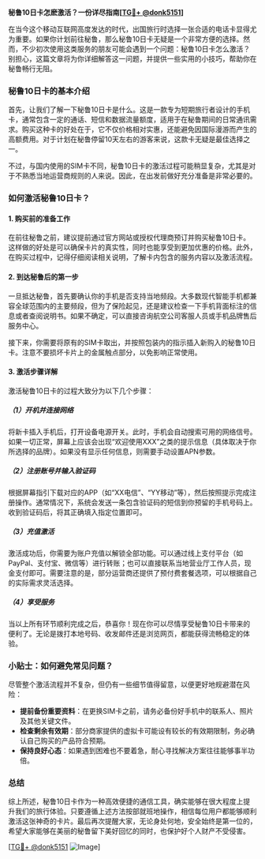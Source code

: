 **秘鲁10日卡怎麽激活？一份详尽指南[[TG💪+ @donk5151](https://t.me/s/donk5151)]**

在当今这个移动互联网高度发达的时代，出国旅行时选择一张合适的电话卡显得尤为重要。如果你计划前往秘鲁，那么秘鲁10日卡无疑是一个非常方便的选择。然而，不少初次使用这类服务的朋友可能会遇到一个问题：秘鲁10日卡怎么激活？别担心，这篇文章将为你详细解答这一问题，并提供一些实用的小技巧，帮助你在秘鲁畅行无阻。

### 秘鲁10日卡的基本介绍

首先，让我们了解一下秘鲁10日卡是什么。这是一款专为短期旅行者设计的手机卡，通常包含一定的通话、短信和数据流量额度，适用于在秘鲁期间的日常通讯需求。购买这种卡的好处在于，它不仅价格相对实惠，还能避免因国际漫游而产生的高额费用。对于计划在秘鲁停留10天左右的游客来说，这款卡无疑是最佳选择之一。

不过，与国内使用的SIM卡不同，秘鲁10日卡的激活过程可能稍显复杂，尤其是对于不熟悉当地运营商规则的人来说。因此，在出发前做好充分准备是非常必要的。

### 如何激活秘鲁10日卡？

#### 1. 购买前的准备工作

在前往秘鲁之前，建议提前通过官方网站或授权代理商预订并购买秘鲁10日卡。这样做的好处是可以确保卡片的真实性，同时也能享受到更加优惠的价格。此外，在购买过程中，记得仔细阅读相关说明，了解卡内包含的服务内容以及激活流程。

#### 2. 到达秘鲁后的第一步

一旦抵达秘鲁，首先要确认你的手机是否支持当地频段。大多数现代智能手机都兼容全球范围内的主要频段，但为了保险起见，还是建议检查一下手机背面标注的信息或者查阅说明书。如果不确定，可以直接咨询航空公司客服人员或手机品牌售后服务中心。

接下来，你需要将原有的SIM卡取出，并按照包装内的指示插入新购入的秘鲁10日卡。注意不要损坏卡片上的金属触点部分，以免影响正常使用。

#### 3. 激活步骤详解

激活秘鲁10日卡的过程大致分为以下几个步骤：

##### （1）开机并连接网络

将新卡插入手机后，打开设备电源开关。此时，手机会自动搜索可用的网络信号。如果一切正常，屏幕上应该会出现“欢迎使用XXX”之类的提示信息（具体取决于你所选择的品牌）。如果没有显示任何信息，则需要手动设置APN参数。

##### （2）注册账号并输入验证码

根据屏幕指引下载对应的APP（如“XX电信”、“YY移动”等），然后按照提示完成注册操作。通常情况下，系统会发送一条包含验证码的短信到你预留的手机号码上。收到验证码后，将其正确填入指定位置即可。

##### （3）充值激活

激活成功后，你需要为账户充值以解锁全部功能。可以通过线上支付平台（如PayPal、支付宝、微信等）进行转账；也可以直接联系当地营业厅工作人员，现金支付即可。需要注意的是，部分运营商还提供了预付费套餐选项，可以根据自己的实际需求灵活选择。

##### （4）享受服务

当以上所有环节顺利完成之后，恭喜你！现在你可以尽情享受秘鲁10日卡带来的便利了。无论是拨打本地号码、收发邮件还是浏览网页，都能获得流畅稳定的体验。

### 小贴士：如何避免常见问题？

尽管整个激活流程并不复杂，但仍有一些细节值得留意，以便更好地规避潜在风险：

- **提前备份重要资料**：在更换SIM卡之前，请务必备份好手机中的联系人、照片及其他关键文件。
- **检查剩余有效期**：部分商家提供的虚拟卡可能设有较长的有效期限制，务必确认自己购买的产品符合预期。
- **保持良好心态**：如果遇到困难也不要着急，耐心寻找解决方案往往能够事半功倍。

### 总结

综上所述，秘鲁10日卡作为一种高效便捷的通信工具，确实能够在很大程度上提升我们的旅行体验。只要遵循上述方法按部就班地操作，相信每位用户都能够顺利激活这张神奇的卡片。最后再次提醒大家，无论身处何地，安全始终是第一位的，希望大家能够在美丽的秘鲁留下美好回忆的同时，也保护好个人财产不受侵害。

[[TG💪+ @donk5151](https://t.me/s/donk5151) ![Image](https://i.postimg.cc/rwNCRYN7/Snipaste-2025-04-30-17-27-05.png)]